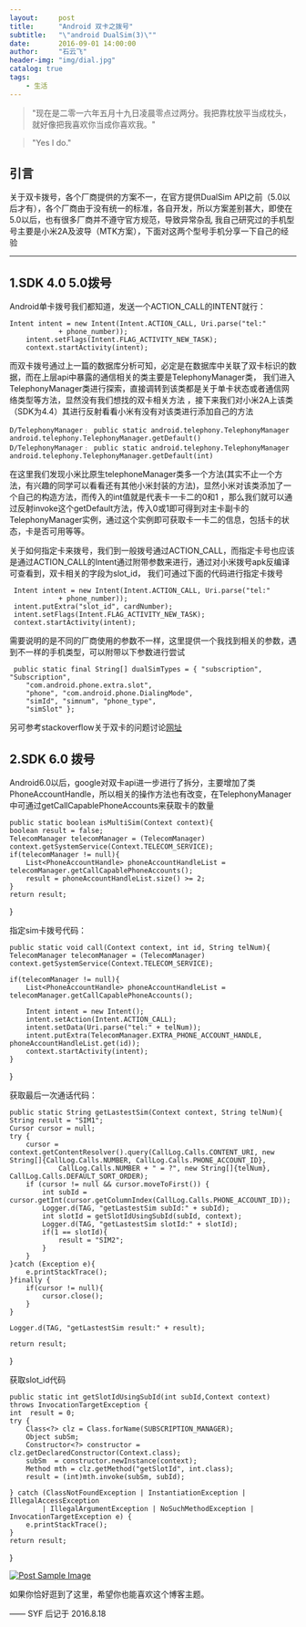 ```yaml
---
layout:     post
title:      "Android 双卡之拨号"
subtitle:   "\"android DualSim(3)\""
date:       2016-09-01 14:00:00
author:     "石云飞"
header-img: "img/dial.jpg"
catalog: true
tags:
    - 生活
---
```


> "现在是二零一六年五月十九日凌晨零点过两分。我把靠枕放平当成枕头，就好像把我喜欢你当成你喜欢我。"




> "Yes I do."

## 引言
关于双卡拨号，各个厂商提供的方案不一，在官方提供DualSim API之前（5.0以后才有），各个厂商由于没有统一的标准，各自开发，所以方案差别甚大，即使在5.0以后，也有很多厂商并不遵守官方规范，导致异常杂乱
我自己研究过的手机型号主要是小米2A及波导（MTK方案），下面对这两个型号手机分享一下自己的经验


---

## 1.SDK 4.0  5.0拨号

Android单卡拨号我们都知道，发送一个ACTION_CALL的INTENT就行：
 
	Intent intent = new Intent(Intent.ACTION_CALL, Uri.parse("tel:"
                + phone_number));
        intent.setFlags(Intent.FLAG_ACTIVITY_NEW_TASK);
        context.startActivity(intent);
	
 

而双卡拨号通过上一篇的数据库分析可知，必定是在数据库中关联了双卡标识的数据，而在上层api中暴露的通信相关的类主要是TelephonyManager类，
我们进入TelephonyManager类进行探索，直接调转到该类都是关于单卡状态或者通信网络类型等方法，显然没有我们想找的双卡相关方法
，接下来我们对小米2A上该类（SDK为4.4）其进行反射看看小米有没有对该类进行添加自己的方法

	D/TelephonyManager﹕ public static android.telephony.TelephonyManager android.telephony.TelephonyManager.getDefault()
    D/TelephonyManager﹕ public static android.telephony.TelephonyManager android.telephony.TelephonyManager.getDefault(int)
	 
在这里我们发现小米比原生telephoneManager类多一个方法(其实不止一个方法，有兴趣的同学可以看看还有其他小米封装的方法)，显然小米对该类添加了一个自己的构造方法，而传入的int值就是代表卡一卡二的0和1
，那么我们就可以通过反射invoke这个getDefault方法，传入0或1即可得到对主卡副卡的TelephonyManager实例，通过这个实例即可获取卡一卡二的信息，包括卡的状态，卡是否可用等等。

关于如何指定卡来拨号，我们到一般拨号通过ACTION_CALL，而指定卡号也应该是通过ACTION_CALL的Intent通过附带参数来进行，通过对小米拨号apk反编译可查看到，双卡相关的字段为slot_id，
我们可通过下面的代码进行指定卡拨号

	 Intent intent = new Intent(Intent.ACTION_CALL, Uri.parse("tel:"
                + phone_number));
     intent.putExtra("slot_id", cardNumber);
     intent.setFlags(Intent.FLAG_ACTIVITY_NEW_TASK);
     context.startActivity(intent);
	 
需要说明的是不同的厂商使用的参数不一样，这里提供一个我找到相关的参数，遇到不一样的手机类型，可以附带以下参数进行尝试

	 public static final String[] dualSimTypes = { "subscription", "Subscription", 
        "com.android.phone.extra.slot", 
        "phone", "com.android.phone.DialingMode", 
        "simId", "simnum", "phone_type", 
        "simSlot" };
		
另可参考stackoverflow关于双卡的问题讨论[网址](http://stackoverflow.com/questions/13231962/call-from-second-sim)
		
		
## 2.SDK 6.0 拨号
Android6.0以后，google对双卡api进一步进行了拆分，主要增加了类PhoneAccountHandle，所以相关的操作方法也有改变，在TelephonyManager中可通过getCallCapablePhoneAccounts来获取卡的数量

	public static boolean isMultiSim(Context context){
    boolean result = false;
    TelecomManager telecomManager = (TelecomManager) context.getSystemService(Context.TELECOM_SERVICE);
    if(telecomManager != null){
        List<PhoneAccountHandle> phoneAccountHandleList = telecomManager.getCallCapablePhoneAccounts();
        result = phoneAccountHandleList.size() >= 2;
    }
    return result;
}

指定sim卡拨号代码：

	public static void call(Context context, int id, String telNum){
    TelecomManager telecomManager = (TelecomManager) context.getSystemService(Context.TELECOM_SERVICE);

    if(telecomManager != null){
        List<PhoneAccountHandle> phoneAccountHandleList = telecomManager.getCallCapablePhoneAccounts();

        Intent intent = new Intent();
        intent.setAction(Intent.ACTION_CALL);
        intent.setData(Uri.parse("tel:" + telNum));
        intent.putExtra(TelecomManager.EXTRA_PHONE_ACCOUNT_HANDLE, phoneAccountHandleList.get(id));
        context.startActivity(intent);
    }
}

获取最后一次通话代码：

	public static String getLastestSim(Context context, String telNum){
    String result = "SIM1";
    Cursor cursor = null;
    try {
        cursor = context.getContentResolver().query(CallLog.Calls.CONTENT_URI, new String[]{CallLog.Calls.NUMBER, CallLog.Calls.PHONE_ACCOUNT_ID},
                CallLog.Calls.NUMBER + " = ?", new String[]{telNum}, CallLog.Calls.DEFAULT_SORT_ORDER);
        if (cursor != null && cursor.moveToFirst()) {
            int subId = cursor.getInt(cursor.getColumnIndex(CallLog.Calls.PHONE_ACCOUNT_ID));
            Logger.d(TAG, "getLastestSim subId:" + subId);
            int slotId = getSlotIdUsingSubId(subId, context);
            Logger.d(TAG, "getLastestSim slotId:" + slotId);
            if(1 == slotId){
                result = "SIM2";
            }
        }
    }catch (Exception e){
        e.printStackTrace();
    }finally {
        if(cursor != null){
            cursor.close();
        }
    }

    Logger.d(TAG, "getLastestSim result:" + result);

    return result;
}

获取slot_id代码

	public static int getSlotIdUsingSubId(int subId,Context context) throws InvocationTargetException {
    int  result = 0;
    try {
        Class<?> clz = Class.forName(SUBSCRIPTION_MANAGER);
        Object subSm;
        Constructor<?> constructor = clz.getDeclaredConstructor(Context.class);
        subSm  = constructor.newInstance(context);
        Method mth = clz.getMethod("getSlotId", int.class);
        result = (int)mth.invoke(subSm, subId);

    } catch (ClassNotFoundException | InstantiationException | IllegalAccessException
            | IllegalArgumentException | NoSuchMethodException | InvocationTargetException e) {
        e.printStackTrace();
    }
    return result;
}





<a href="#">
    <img src="{{ site.baseurl }}/img/dial_end.jpg" alt="Post Sample Image">
</a>

如果你恰好逛到了这里，希望你也能喜欢这个博客主题。

—— SYF 后记于 2016.8.18


